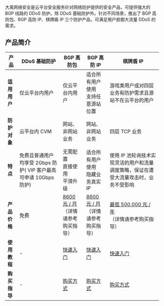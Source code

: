 
大禹网络安全是云平台安全服务针对网络防护提供的安全产品，可提供强大的 BGP 线路的 DDoS 防护。除 DDoS 基础防护外，针对不同场景，推出了 BGP 高防包、BGP 高防 IP、棋牌盾 IP 三个防护产品，可满足用户抵御大流量 DDoS 的需求。
## 产品简介

| 产品 | DDoS 基础防护 | BGP 高防包 | BGP 高防 IP | 棋牌盾 IP |
|---------|---------|---------|---------|---------|
| **适用用户** |仅云平台内用户 | 仅云平台内用户 |适合所有用户使用</br>支持任意源站位置 | 游戏类用户或对四层业务有防护需求且源站不在云平台的用户 |
| **防护对象** | 云平台内 CVM | 网站、非网站业务 |网站、非网站业务 | 四层 TCP 业务 |
| **特点** | 免费且普通用户均享受 2Gbps 防护( VIP 客户最高可申请 10Gbps 防护) | 无需配置</br>直接使用</br>平滑升级 |适合所有用户使用</br>隐藏业务真实 IP | 使用 IP 池轮询技术实现灵活的用户和流量调度策略，保证在遭受大流量攻击时，业务不受影响 |
| **产品价格** | 免费 |  [8600 元 / 月](http://tcecqpoc.fsphere.cn/document/product/297/8798)</br>（详情请参考购买指导） |[8600 元 / 月](http://tcecqpoc.fsphere.cn/document/product/297/8798 )</br>（详情请参考购买指导）| [最低 500,000 元 / 年](http://tcecqpoc.fsphere.cn/document/product/297/8798) </br>（详情请参考购买指导）|
| **使用教程** |-  | [快速入门](http://tcecqpoc.fsphere.cn/document/product/297/4039 ) | [快速入门](http://tcecqpoc.fsphere.cn/document/product/297/7948) |  [快速入门]( )|
| **购买指导** |-  | [购买方式](http://buy.tce.fsphere.cn/buy/bgp_sp ) | [购买方式](http://buy.tce.fsphere.cn/bgp_ip)| [购买方式](http://buy.tce.fsphere.cn/cgp_ip )



